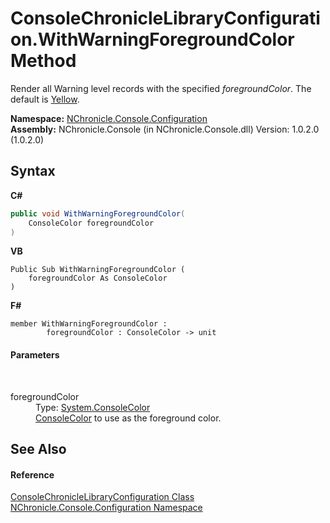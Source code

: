 # ConsoleChronicleLibraryConfiguration.WithWarningForegroundColor Method 
 

Render all Warning level records with the specified *foregroundColor*. The default is <a href="http://msdn2.microsoft.com/en-us/library/s66hf68a" target="_blank">Yellow</a>.

**Namespace:**&nbsp;<a href="N_NChronicle_Console_Configuration.md">NChronicle.Console.Configuration</a><br />**Assembly:**&nbsp;NChronicle.Console (in NChronicle.Console.dll) Version: 1.0.2.0 (1.0.2.0)

## Syntax

**C#**<br />
``` C#
public void WithWarningForegroundColor(
	ConsoleColor foregroundColor
)
```

**VB**<br />
``` VB
Public Sub WithWarningForegroundColor ( 
	foregroundColor As ConsoleColor
)
```

**F#**<br />
``` F#
member WithWarningForegroundColor : 
        foregroundColor : ConsoleColor -> unit 

```


#### Parameters
&nbsp;<dl><dt>foregroundColor</dt><dd>Type: <a href="http://msdn2.microsoft.com/en-us/library/s66hf68a" target="_blank">System.ConsoleColor</a><br /><a href="http://msdn2.microsoft.com/en-us/library/s66hf68a" target="_blank">ConsoleColor</a> to use as the foreground color.</dd></dl>

## See Also


#### Reference
<a href="T_NChronicle_Console_Configuration_ConsoleChronicleLibraryConfiguration.md">ConsoleChronicleLibraryConfiguration Class</a><br /><a href="N_NChronicle_Console_Configuration.md">NChronicle.Console.Configuration Namespace</a><br />
